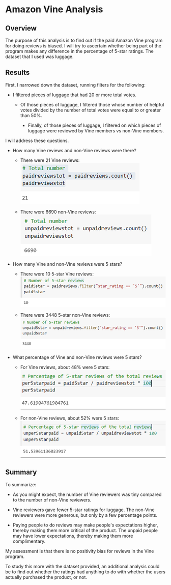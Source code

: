 # Amazon Vine Analysis

## Overview
The purpose of this analysis is to find out if the paid Amazon Vine program for doing reviews is biased. I will try to ascertain whether being part of the program makes any difference in the percentage of 5-star ratings. The dataset that I used was luggage.

## Results
First, I narrowed down the dataset, running filters for the following:

- I filtered pieces of luggage that had 20 or more total votes.
  - Of those pieces of luggage, I filtered those whose number of helpful votes divided by the number of total votes were equal to or greater than 50%.

    - Finally, of those pieces of luggage, I filtered on which pieces of luggage were reviewed by Vine members vs non-Vine members.

I will address these questions.

- How many Vine reviews and non-Vine reviews were there?

  - There were 21 Vine reviews:
![](./Resources/pdtotal.png)  

  - There were 6690 non-Vine reviews:
![](./Resources/unpdtotal.png)  

- How many Vine and non-Vine reviews were 5 stars?

  - There were 10 5-star Vine reviews:
![](./Resources/pd5star.png)  

  - There were 3448 5-star non-Vine reviews:
![](./Resources/unpd5star.png) 

- What percentage of Vine and non-Vine reviews were 5 stars?
  
  - For Vine reviews, about 48% were 5 stars:
![](./Resources/pdpercent.png)   

  - For non-Vine reviews, about 52% were 5 stars:
![](./Resources/unpdpercent.png)   




## Summary
To summarize:

- As you might expect, the number of Vine reviewers was tiny compared to the number of non-Vine reviewers.

- Vine reviewers gave fewer 5-star ratings for luggage. The non-Vine reviewers were more generous, but only by a few percentage points.

- Paying people to do reviews may make people's expectations higher, thereby making them more critical of the product. The unpaid people may have lower expectations, thereby making them more complimentary.

My assessment is that there is no positivity bias for reviews in the Vine program. 

To study this more with the dataset provided, an additional analysis could be to find out whether the ratings had anything to do with whether the users actually purchased the product, or not.

